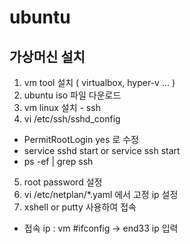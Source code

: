 # ubuntu
## 가상머신 설치
1. vm tool 설치 ( virtualbox, hyper-v ... )
2. ubuntu iso 파일 다운로드
3. vm linux 설치 - ssh 
4. vi /etc/ssh/sshd_config
- PermitRootLogin yes 로 수정
- service sshd start or service ssh start
- ps -ef | grep ssh
5. root password 설정
6. vi /etc/netplan/*.yaml 에서 고정 ip 설정
7. xshell or putty 사용하여 접속
- 접속 ip : vm #ifconfig -> end33 ip 입력
